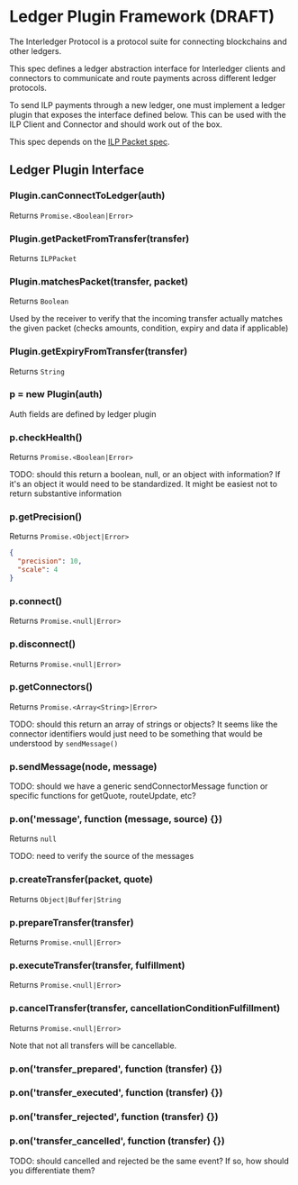 # Ledger Plugin Framework (DRAFT)

The Interledger Protocol is a protocol suite for connecting blockchains and other ledgers.

This spec defines a ledger abstraction interface for Interledger clients and connectors to communicate and route payments across different ledger protocols.

To send ILP payments through a new ledger, one must implement a ledger plugin that exposes the interface defined below. This can be used with the ILP Client and Connector and should work out of the box.

This spec depends on the [ILP Packet spec](./ilp_packet.md).

## Ledger Plugin Interface

### Plugin.canConnectToLedger(auth)

Returns `Promise.<Boolean|Error>`

### Plugin.getPacketFromTransfer(transfer)

Returns `ILPPacket`

### Plugin.matchesPacket(transfer, packet)

Returns `Boolean`

Used by the receiver to verify that the incoming transfer actually matches the given packet (checks amounts, condition, expiry and data if applicable)

### Plugin.getExpiryFromTransfer(transfer)

Returns `String`

### p = new Plugin(auth)

Auth fields are defined by ledger plugin

### p.checkHealth()

Returns `Promise.<Boolean|Error>`

TODO: should this return a boolean, null, or an object with information? If it's an object it would need to be standardized. It might be easiest not to return substantive information

### p.getPrecision()

Returns `Promise.<Object|Error>`

```json
{
  "precision": 10,
  "scale": 4
}
```

### p.connect()

Returns `Promise.<null|Error>`

### p.disconnect()

Returns `Promise.<null|Error>`

### p.getConnectors()

Returns `Promise.<Array<String>|Error>`

TODO: should this return an array of strings or objects? It seems like the connector identifiers would just need to be something that would be understood by `sendMessage()`

### p.sendMessage(node, message)

TODO: should we have a generic sendConnectorMessage function or specific functions for getQuote, routeUpdate, etc?

### p.on('message', function (message, source) {})

Returns `null`

TODO: need to verify the source of the messages

### p.createTransfer(packet, quote)

Returns `Object|Buffer|String`

### p.prepareTransfer(transfer)

Returns `Promise.<null|Error>`

### p.executeTransfer(transfer, fulfillment)

Returns `Promise.<null|Error>`

### p.cancelTransfer(transfer, cancellationConditionFulfillment)

Returns `Promise.<null|Error>`

Note that not all transfers will be cancellable.

### p.on('transfer_prepared', function (transfer) {})

### p.on('transfer_executed', function (transfer) {})

### p.on('transfer_rejected', function (transfer) {})

### p.on('transfer_cancelled', function (transfer) {})

TODO: should cancelled and rejected be the same event? If so, how should you differentiate them?
